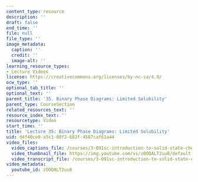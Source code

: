 ```yaml
---
content_type: resource
description: ''
draft: false
end_time: ''
file: null
file_type: ''
image_metadata:
  caption: ''
  credit: ''
  image-alt: ''
learning_resource_types:
- Lecture Videos
license: https://creativecommons.org/licenses/by-nc-sa/4.0/
ocw_type: ''
optional_tab_title: ''
optional_text: ''
parent_title: '35. Binary Phase Diagrams: Limited Solubility'
parent_type: CourseSection
related_resources_text: ''
resource_index_text: ''
resourcetype: Video
start_time: ''
title: 'Lecture 35: Binary Phase Diagrams: Limited Solubility'
uid: d4f40ce0-a5c1-00f2-682f-4587caf61a44
video_files:
  video_captions_file: /courses/3-091sc-introduction-to-solid-state-chemistry-fall-2010/073e6e47032d55f6abde3c7752a47d96_zOOQALT2uu8.vtt
  video_thumbnail_file: https://img.youtube.com/vi/zOOQALT2uu8/default.jpg
  video_transcript_file: /courses/3-091sc-introduction-to-solid-state-chemistry-fall-2010/d5bcee544f313876fb1bab6788babd61_zOOQALT2uu8.pdf
video_metadata:
  youtube_id: zOOQALT2uu8
---
```

